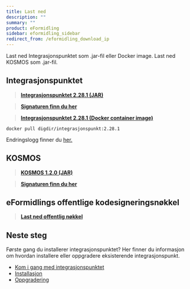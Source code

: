 ```yaml
---
title: Last ned
description: ""
summary: ""
product: eFormidling
sidebar: eformidling_sidebar
redirect_from: /eformidling_download_ip
---
```


Last ned Integrasjonspunktet som .jar-fil eller Docker image. Last ned KOSMOS som .jar-fil.

## Integrasjonspunktet

> [**Integrasjonspunktet 2.28.1 (JAR)**](https://repo1.maven.org/maven2/no/difi/meldingsutveksling/integrasjonspunkt/2.28.1/integrasjonspunkt-2.28.1.jar)

> [**Signaturen finn du her**](https://repo1.maven.org/maven2/no/difi/meldingsutveksling/integrasjonspunkt/2.28.1/integrasjonspunkt-2.28.1.jar.asc)

> [**Integrasjonspunktet 2.28.1 (Docker container image)** ](https://hub.docker.com/layers/digdir/integrasjonspunkt/2.28.1/images/sha256-d508ef1b949cc9384ae513c4e0a6dbbee8566e19c41c7314d1d18b454b5cbdc0)

`docker pull digdir/integrasjonspunkt:2.28.1`

Endringslogg finner du [her.](../Oppgradering/endringslogg)

## KOSMOS

> [**KOSMOS 1.2.0 (JAR)**](https://repo1.maven.org/maven2/no/difi/move/kosmos/1.2.0/kosmos-1.2.0.jar)

> [**Signaturen finn du her**](https://repo1.maven.org/maven2/no/difi/move/kosmos/1.2.0/kosmos-1.2.0.jar.asc)

## eFormidlings offentlige kodesigneringsnøkkel

> [**Last ned offentlig nøkkel**](/resources/eformidling/public_keys/eformidling-key.asc)

## Neste steg

Første gang du installerer integrasjonspunktet? Her finner du informasjon om hvordan installere eller oppgradere eksisterende integrasjonspunkt.

- [Kom i gang med integrasjonspunktet](../installasjon/)
- [Installasjon](../installasjon/installasjon)
- [Oppgradering](../Oppgradering/)

